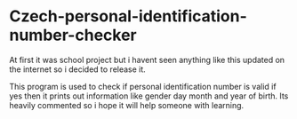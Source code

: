 # Czech-personal-identification-number-checker

At first it was school project but i havent seen anything like this updated  on the internet so i decided to release it.

This program is used to check if personal identification number is valid if yes then it prints out information like gender day month and year of birth.
Its heavily commented so i hope it will help someone with learning.
